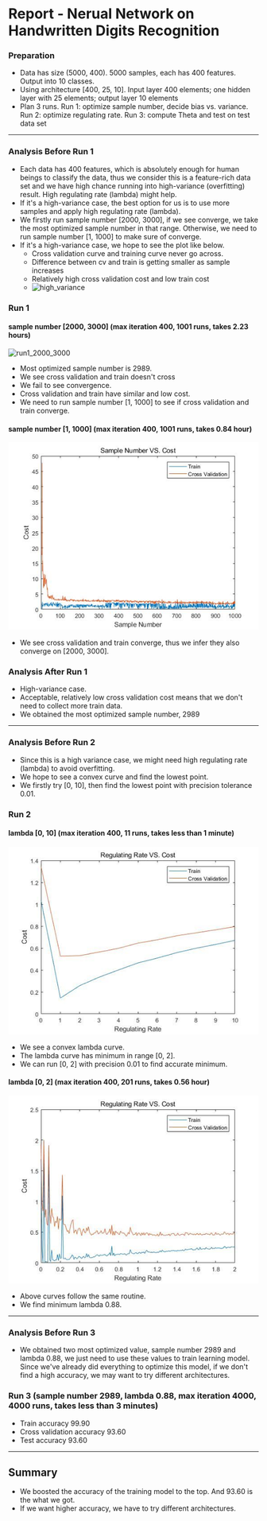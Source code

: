 # Report - Nerual Network on Handwritten Digits Recognition

### Preparation
- Data has size (5000, 400). 5000 samples, each has 400 features. Output into 10 classes.
- Using architecture [400, 25, 10]. Input layer 400 elements; one hidden layer with 25 elements; output layer 10 elements
- Plan 3 runs. Run 1: optimize sample number, decide bias vs. variance. Run 2: optimize regulating rate. Run 3: compute Theta and test on test data set

---

### Analysis Before Run 1
- Each data has 400 features, which is absolutely enough for human beings to classify the data, thus we consider this is a feature-rich data set and we have high chance running into high-variance (overfitting) result. High regulating rate (lambda) might help.
- If it's a high-variance case, the best option for us is to use more samples and apply high regulating rate (lambda).
- We firstly run sample number [2000, 3000], if we see converge, we take the most optimized sample number in that range. Otherwise, we need to run sample number [1, 1000] to make sure of converge.
- If it's a high-variance case, we hope to see the plot like below. 
	- Cross validation curve and training curve never go across. 
	- Difference between cv and train is getting smaller as sample increases
	- Relatively high cross validation cost and low train cost  	
	- ![high_variance](https://github.com/TrentaIcedCoffee/algo-ml/blob/master/readme_resource/high_variance.png)

### Run 1 
#### sample number [2000, 3000] (max iteration 400, 1001 runs, takes 2.23 hours)
![run1_2000_3000](https://github.com/TrentaIcedCoffee/algo-ml/blob/master/readme_resource/run1_2000_3000.jpg) 
- Most optimized sample number is 2989.
- We see cross validation and train doesn't cross
- We fail to see convergence.
- Cross validation and train have similar and low cost.
- We need to run sample number [1, 1000] to see if cross validation and train converge.  
#### sample number [1, 1000] (max iteration 400, 1001 runs, takes 0.84 hour)  
![run1_1_1000](https://github.com/TrentaIcedCoffee/algo-ml/blob/ali/readme_resource/run1_1_1000.jpg)  
- We see cross validation and train converge, thus we infer they also converge on [2000, 3000].

### Analysis After Run 1
- High-variance case.
- Acceptable, relatively low cross validation cost means that we don't need to collect more train data.
- We obtained the most optimized sample number, 2989  

---

### Analysis Before Run 2
- Since this is a high variance case, we might need high regulating rate (lambda) to avoid overfitting.
- We hope to see a convex curve and find the lowest point.
- We firstly try [0, 10], then find the lowest point with precision tolerance 0.01.

### Run 2
#### lambda [0, 10] (max iteration 400, 11 runs, takes less than 1 minute)
![run2_0_10](https://github.com/TrentaIcedCoffee/algo-ml/blob/master/readme_resource/run2_0_10.jpg)  
- We see a convex lambda curve.
- The lambda curve has minimum in range [0, 2].
- We can run [0, 2] with precision 0.01 to find accurate minimum.  
#### lambda [0, 2] (max iteration 400, 201 runs, takes 0.56 hour)
![run2_0_2](https://github.com/TrentaIcedCoffee/algo-ml/blob/master/readme_resource/run2_0_2.jpg)
- Above curves follow the same routine.
- We find minimum lambda 0.88.

---

### Analysis Before Run 3
- We obtained two most optimized value, sample number 2989 and lambda 0.88, we just need to use these values to train learning model. Since we've already did everything to optimize this model, if we don't find a high accuracy, we may want to try different architectures.

### Run 3 (sample number 2989, lambda 0.88, max iteration 4000, 4000 runs, takes less than 3 minutes)
- Train accuracy 99.90
- Cross validation accuracy 93.60
- Test accuracy 93.60

---

## Summary
- We boosted the accuracy of the training model to the top. And 93.60 is the what we got.
- If we want higher accuracy, we have to try different architectures.
